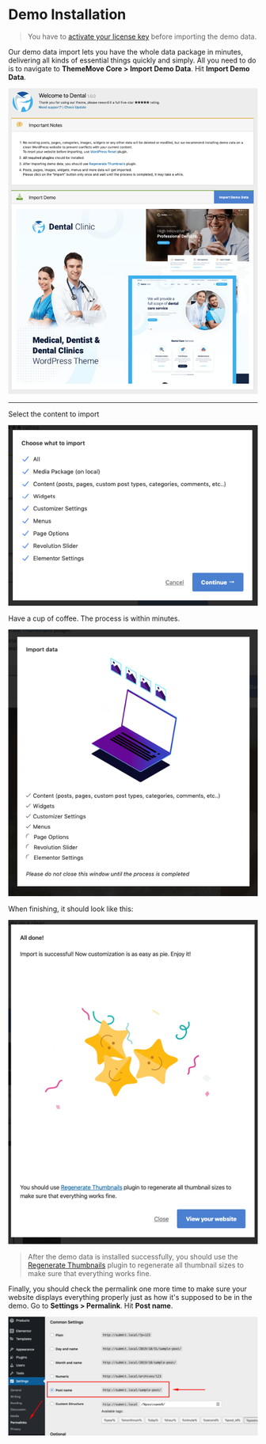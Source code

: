 # Demo Installation

> You have to [activate your license key](theme-ls.md) before importing the demo data.

Our demo data import lets you have the whole data package in minutes, delivering all kinds of essential things quickly and simply. All you need to do is to navigate to **ThemeMove Core > Import Demo Data**. Hit **Import Demo Data**.

![Install demo](images/install-demo.png)

---
Select the content to import

![Select import options](images/select-import-options.png)

Have a cup of coffee. The process is within minutes.

![Importing](images/import-data.png)

When finishing, it should look like this:

![Import success](images/import-success.png)

> After the demo data is installed successfully, you should use the [Regenerate Thumbnails](https://wordpress.org/plugins/regenerate-thumbnails/) plugin to regenerate all thumbnail sizes to make sure that everything works fine.

Finally, you should check the permalink one more time to make sure your website displays everything properly just as how it's supposed to be in the demo. Go to **Settings > Permalink**. Hit **Post name**.

![Permalink](images/permalink.png)
